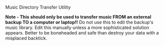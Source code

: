 
Music Directory Transfer Utility

**Note - This should only be used to transfer music FROM an external backup TO a computer or laptop!!**
Do not use this to edit the backup's music library. Edit this manually unless a more sophisticated solution appears. Better to be boneheaded and safe than destroy your data with a misplaced backtick.